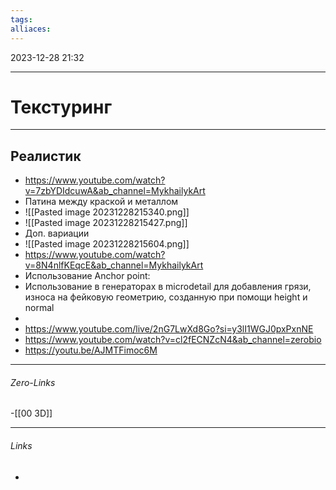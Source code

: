 ```yaml
---
tags: 
alliaces:
---
```

2023-12-28
21:32
***
# Текстуринг
***
## Реалистик
- https://www.youtube.com/watch?v=7zbYDIdcuwA&ab_channel=MykhailykArt
- Патина между краской и металлом
- ![[Pasted image 20231228215340.png]]
- ![[Pasted image 20231228215427.png]]
- Доп. вариации
- ![[Pasted image 20231228215604.png]]
- https://www.youtube.com/watch?v=8N4nlfKEqcE&ab_channel=MykhailykArt
- Использование Anchor point:
- Использование в генераторах в microdetail для добавления грязи, износа на фейковую геометрию, созданную при помощи height и normal
- 
- https://www.youtube.com/live/2nG7LwXd8Go?si=y3lI1WGJ0pxPxnNE
- https://www.youtube.com/watch?v=cl2fECNZcN4&ab_channel=zerobio
- https://youtu.be/AJMTFimoc6M
***
###### Zero-Links
-[[00 3D]]
***
###### Links
-